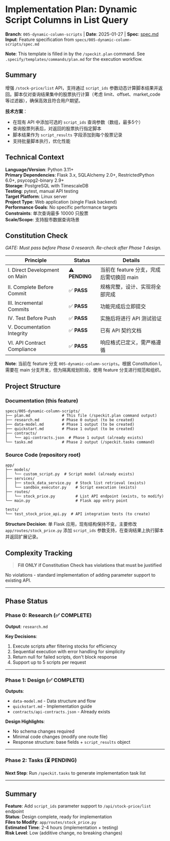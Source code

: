 # Implementation Plan: Dynamic Script Columns in List Query

**Branch**: `005-dynamic-column-scripts` | **Date**: 2025-01-27 | **Spec**: [spec.md](./spec.md)
**Input**: Feature specification from `specs/005-dynamic-column-scripts/spec.md`

**Note**: This template is filled in by the `/speckit.plan` command. See `.specify/templates/commands/plan.md` for the execution workflow.

## Summary

增强 `/stock-price/list` API，支持通过 `script_ids` 参数动态计算脚本结果并返回。脚本仅对查询结果集中的股票执行计算（考虑 limit、offset、market_code 等过滤器），确保高效且符合用户期望。

**技术方案**：
- 在现有 API 中添加可选的 `script_ids` 查询参数（数组，最多5个）
- 查询股票列表后，对返回的股票执行指定脚本
- 脚本结果作为 `script_results` 字段添加到每个股票记录
- 支持批量脚本执行，优化性能

## Technical Context

**Language/Version**: Python 3.11+  
**Primary Dependencies**: Flask 3.x, SQLAlchemy 2.0+, RestrictedPython 6.0+, psycopg2-binary 2.9+  
**Storage**: PostgreSQL with TimescaleDB  
**Testing**: pytest, manual API testing  
**Target Platform**: Linux server  
**Project Type**: Web application (single Flask backend)  
**Performance Goals**: No specific performance targets  
**Constraints**: 单次查询最多 10000 只股票  
**Scale/Scope**: 支持股市数据查询场景

## Constitution Check

*GATE: Must pass before Phase 0 research. Re-check after Phase 1 design.*

| Principle | Status | Details |
|-----------|--------|---------|
| I. Direct Development on Main | ⚠️ **PENDING** | 当前在 feature 分支，完成后需切换回 main |
| II. Complete Before Commit | ✅ **PASS** | 规格完整，设计、实现将全部完成 |
| III. Incremental Commits | ✅ **PASS** | 功能完成后立即提交 |
| IV. Test Before Push | ✅ **PASS** | 实施后将进行 API 测试验证 |
| V. Documentation Integrity | ✅ **PASS** | 已有 API 契约文档 |
| VI. API Contract Compliance | ✅ **PASS** | 响应格式已定义，需严格遵循 |

**Note**: 当前在 feature 分支 `005-dynamic-column-scripts`。根据 Constitution I，需要在 main 分支开发，但为隔离规划阶段，使用 feature 分支进行规范和组织。

## Project Structure

### Documentation (this feature)

```text
specs/005-dynamic-column-scripts/
├── plan.md              # This file (/speckit.plan command output)
├── research.md          # Phase 0 output (to be created)
├── data-model.md        # Phase 1 output (to be created)
├── quickstart.md        # Phase 1 output (to be created)
├── contracts/
│   └── api-contracts.json  # Phase 1 output (already exists)
└── tasks.md             # Phase 2 output (/speckit.tasks command)
```

### Source Code (repository root)

```text
app/
├── models/
│   └── custom_script.py  # Script model (already exists)
├── services/
│   ├── stock_data_service.py  # Stock list retrieval (exists)
│   └── sandbox_executor.py    # Script execution (exists)
├── routes/
│   └── stock_price.py         # List API endpoint (exists, to modify)
└── main.py                    # Flask app entry point

tests/
└── test_stock_price_api.py  # API integration tests (to create)
```

**Structure Decision**: 单 Flask 应用，现有结构保持不变。主要修改 `app/routes/stock_price.py` 添加 `script_ids` 参数支持，在查询结果上执行脚本并返回扩展记录。

## Complexity Tracking

> **Fill ONLY if Constitution Check has violations that must be justified**

No violations - standard implementation of adding parameter support to existing API.

---

## Phase Status

### Phase 0: Research (✅ COMPLETE)

**Output**: `research.md`

**Key Decisions**:
1. Execute scripts after filtering stocks for efficiency
2. Sequential execution with error handling for simplicity
3. Return null for failed scripts, don't block response
4. Support up to 5 scripts per request

---

### Phase 1: Design (✅ COMPLETE)

**Outputs**: 
- `data-model.md` - Data structure and flow
- `quickstart.md` - Implementation guide
- `contracts/api-contracts.json` - Already exists

**Design Highlights**:
- No schema changes required
- Minimal code changes (modify one route file)
- Response structure: base fields + `script_results` object

---

### Phase 2: Tasks (⏳ PENDING)

**Next Step**: Run `/speckit.tasks` to generate implementation task list

---

## Summary

**Feature**: Add `script_ids` parameter support to `/api/stock-price/list` endpoint  
**Status**: Design complete, ready for implementation  
**Files to Modify**: `app/routes/stock_price.py`  
**Estimated Time**: 2-4 hours (implementation + testing)  
**Risk Level**: Low (additive change, no breaking changes)

